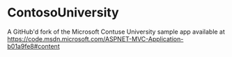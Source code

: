 # ContosoUniversity
A GitHub'd fork of the Microsoft Contuse University sample app available at https://code.msdn.microsoft.com/ASPNET-MVC-Application-b01a9fe8#content
